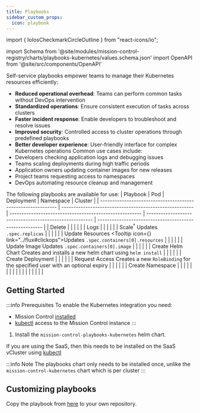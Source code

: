 ```yaml
---
title: Playbooks
sidebar_custom_props:
  icon: playbook
---
```


import { IoIosCheckmarkCircleOutline } from "react-icons/io";

import Schema from '@site/modules/mission-control-registry/charts/playbooks-kubernetes/values.schema.json'
import OpenAPI from '@site/src/components/OpenAPI'


Self-service playbooks empower teams to manage their Kubernetes resources efficiently:

- **Reduced operational overhead**: Teams can perform common tasks without DevOps intervention
- **Standardized operations**: Ensure consistent execution of tasks across clusters
- **Faster incident response**: Enable developers to troubleshoot and resolve issues
- **Improved security**: Controlled access to cluster operations through predefined playbooks
- **Better developer experience**: User-friendly interface for complex Kubernetes operations
  Common use cases include:
- Developers checking application logs and debugging issues
- Teams scaling deployments during high traffic periods
- Application owners updating container images for new releases
- Project teams requesting access to namespaces
- DevOps automating resource cleanup and management

The following playbooks are available for use:
| Playbook | <Icon name="k8s-pod"/> Pod | <Icon name="k8s-deployment"/> Deployment | <Icon name="k8s-namespace"/> Namespace | <Icon name="k8s"/> Cluster |
| ------------------------------------------------------------ | ------------------------------------------------------- | ------------------------------------------------------- | ------------------------------------------------------- | ------------------------------------------------------- |
| <Icon name="remove-trash"> Delete</Icon> | <IoIosCheckmarkCircleOutline color='green' size={24} /> | <IoIosCheckmarkCircleOutline color='green' size={24} /> | | |
| <Icon name="k8s"/> Logs | <IoIosCheckmarkCircleOutline color='green' size={24} /> | <IoIosCheckmarkCircleOutline color='green' size={24} /> | <IoIosCheckmarkCircleOutline color='green' size={24} /> | |
| <Icon name="scale-out"/> Scale<sup><span className="text-gray-600 text-xs">†</span></sup> <Tooltip>Updates `.spec.replicas`</Tooltip> | | <IoIosCheckmarkCircleOutline color='green' size={24} /> | | |
| <Icon name="scale-up"/> Update Resources <Tooltip icon={<Icon name="git"/>} link="../flux#clickops"></Tooltip><Tooltip>Updates `.spec.containers[0].resources`</Tooltip> | | <IoIosCheckmarkCircleOutline color='green' size={24} /> | | |
| <Icon name="docker"/> Update Image <Tooltip>Updates `.spec.containers[0].image`</Tooltip> | | <IoIosCheckmarkCircleOutline color='green' size={24} /> | | |
| <Icon name="k8s-deployment"/> Create Helm Chart <Tooltip>Creates and installs a new helm chart using `helm install`</Tooltip> | | | <IoIosCheckmarkCircleOutline color='green' size={24} /> | |
| <Icon name="helm"/> Create Deployment | | | <IoIosCheckmarkCircleOutline color='green' size={24} /> | |
| <Icon name="k8s-rolebinding"/> Request Access <Tooltip>Creates a new `RoleBinding` for the specified user with an optional expiry</Tooltip> | | | <IoIosCheckmarkCircleOutline color='green' size={24} /> | |
| <Icon name="k8s-namespace"/> Create Namespace | | | | <IoIosCheckmarkCircleOutline color='green' size={24} /> |
| | | | | |
| | | | | |

## Getting Started


:::info Prerequisites
To enable the Kubernetes integration you need:

- Mission Control [installed](/installation/)
- [kubectl](/installation/saas/kubectl) access to the Mission Control instance
:::


1. Install the `mission-control-playbooks-kubernetes` helm chart.

If you are using the SaaS, then this needs to be installed on the SaaS vCluster using [kubectl](/installation/saas/kubectl)

<Helm chart="mission-control-playbooks-kubernetes"
  schema={Schema}
  createNamespace={false}
  createRepo={false}
  />


:::info Note
The playbooks chart only needs to be installed once, unlike the `mission-control-kubernetes` chart which is per cluster
:::

## Customizing playbooks

Copy the playbook from [here](https://github.com/flanksource/mission-control-registry/tree/main/charts/playbooks-kubernetes/templates) to your own repository.
